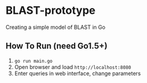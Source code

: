 # BLAST-prototype
Creating a simple model of BLAST in Go

## How To Run (need Go1.5+)
1. `go run main.go`
2. Open browser and load `http://localhost:8080`
3. Enter queries in web interface, change parameters